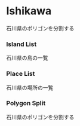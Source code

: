 Ishikawa
===============

石川県のポリゴンを分割する

### Island List

石川県の島の一覧

### Place List

石川県の場所の一覧

### Polygon Split

石川県のポリゴンを分割する
